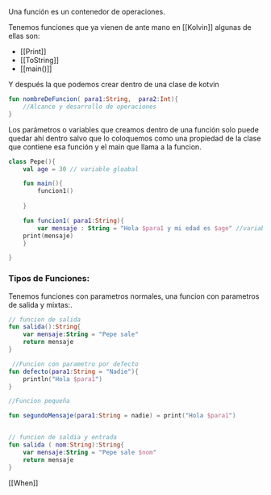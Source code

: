 Una función es un contenedor de operaciones.

Tenemos funciones que ya vienen de ante mano en [[Kolvin]] algunas de ellas son:

- [[Print]]
- [[ToString]]
- [[main()]]


Y después la que podemos crear dentro de una clase de kotvin 

````kotlin
fun nombreDeFuncion( para1:String,  para2:Int){
	//Alcance y desarrollo de operaciones
}

`````

Los parámetros o variables que creamos dentro de una función solo puede quedar ahí dentro salvo que lo coloquemos como una propiedad de la clase que contiene esa función y el main que llama a la funcion.

````kotlin
class Pepe(){
	val age = 30 // variable gloabal

	fun main(){
		funcion1()
	
	}

	fun funcion1( para1:String){
		var mensaje : String = "Hola $para1 y mi edad es $age" //variable de funcion
	print(mensaje)
	}

}

`````


### Tipos de Funciones:


Tenemos funciones con parametros normales, una funcion con parametros de salida y mixtas:.


````kotlin
// funcion de salida
fun salida():String{
	var mensaje:String = "Pepe sale"
	return mensaje
}

 //Funcion con parametro por defecto
fun defecto(para1:String = "Nadie"){
	println("Hola $para1")
}

//Funcion pequeña

fun segundoMensaje(para1:String = nadie) = print("Hola $para1")


// funcion de saldia y entrada
fun salida ( nom:String):String{
	var mensaje:String = "Pepe sale $nom"
	return mensaje
}

`````


[[When]]
